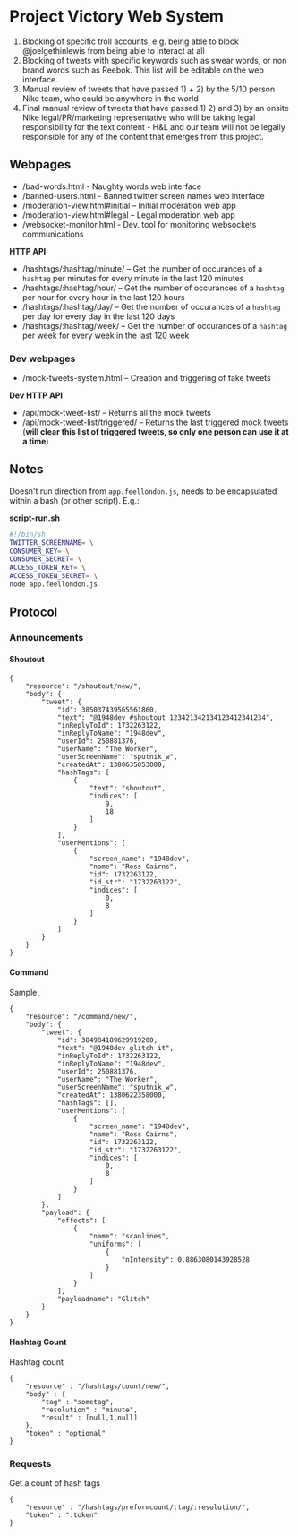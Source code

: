 # Project Victory Web System

1. Blocking of specific troll accounts, e.g. being able to block @joelgethinlewis from being able to interact at all
2. Blocking of tweets with specific keywords such as swear words, or non brand words such as Reebok. This list will be editable on the web interface.
3. Manual review of tweets that have passed 1) + 2) by the 5/10 person Nike team, who could be anywhere in the world
4. Final manual review of tweets that have passed 1) 2) and 3) by an onsite Nike legal/PR/marketing representative who will be taking legal responsibility for the text content - H&L and our team will not be legally responsible for any of the content that emerges from this project.

## Webpages

* /bad-words.html - Naughty words web interface
* /banned-users.html - Banned twitter screen names web interface
* /moderation-view.html#initial – Initial moderation web app
* /moderation-view.html#legal – Legal moderation web app
* /websocket-monitor.html - Dev. tool for monitoring websockets communications

__HTTP API__

* /hashtags/:hashtag/minute/ – Get the number of occurances of a `hashtag` per minutes for every minute in the last 120 minutes
* /hashtags/:hashtag/hour/ – Get the number of occurances of a `hashtag` per hour for every hour in the last 120 hours
* /hashtags/:hashtag/day/ – Get the number of occurances of a `hashtag` per day for every day in the last 120 days
* /hashtags/:hashtag/week/ – Get the number of occurances of a `hashtag` per week for every week in the last 120 week

### Dev webpages

* /mock-tweets-system.html – Creation and triggering of fake tweets

__Dev HTTP API__

* /api/mock-tweet-list/ – Returns all the mock tweets
* /api/mock-tweet-list/triggered/ – Returns the last triggered mock tweets (__will clear this list of triggered tweets, so only one person can use it at a time__)

## Notes

Doesn't run direction from `app.feellondon.js`, needs to be encapsulated within a bash (or other script). E.g.:

__script-run.sh__

````bash
#!/bin/sh
TWITTER_SCREENNAME= \
CONSUMER_KEY= \
CONSUMER_SECRET= \
ACCESS_TOKEN_KEY= \
ACCESS_TOKEN_SECRET= \
node app.feellondon.js 
````
## Protocol

### Announcements

#### Shoutout

    {
        "resource": "/shoutout/new/",
        "body": {
            "tweet": {
                "id": 385037439565561860,
                "text": "@1948dev #shoutout 123421342134123412341234",
                "inReplyToId": 1732263122,
                "inReplyToName": "1948dev",
                "userId": 250881376,
                "userName": "The Worker",
                "userScreenName": "sputnik_w",
                "createdAt": 1380635053000,
                "hashTags": [
                    {
                        "text": "shoutout",
                        "indices": [
                            9,
                            18
                        ]
                    }
                ],
                "userMentions": [
                    {
                        "screen_name": "1948dev",
                        "name": "Ross Cairns",
                        "id": 1732263122,
                        "id_str": "1732263122",
                        "indices": [
                            0,
                            8
                        ]
                    }
                ]
            }
        }
    }

#### Command

Sample:

    {
        "resource": "/command/new/",
        "body": {
            "tweet": {
                "id": 384984189629919200,
                "text": "@1948dev glitch it",
                "inReplyToId": 1732263122,
                "inReplyToName": "1948dev",
                "userId": 250881376,
                "userName": "The Worker",
                "userScreenName": "sputnik_w",
                "createdAt": 1380622358000,
                "hashTags": [],
                "userMentions": [
                    {
                        "screen_name": "1948dev",
                        "name": "Ross Cairns",
                        "id": 1732263122,
                        "id_str": "1732263122",
                        "indices": [
                            0,
                            8
                        ]
                    }
                ]
            },
            "payload": {
                "effects": [
                    {
                        "name": "scanlines",
                        "uniforms": [
                            {
                                "nIntensity": 0.8863080143928528
                            }
                        ]
                    }
                ],
                "payloadname": "Glitch"
            }
        }
    }

#### Hashtag Count

Hashtag count

    {
        "resource" : "/hashtags/count/new/",
        "body" : {
            "tag" : "sometag",
            "resolution" : "minute",
            "result" : [null,1,null]
        },
        "token" : "optional"
    }

### Requests

Get a count of hash tags

    {
        "resource" : "/hashtags/preformcount/:tag/:resolution/",
        "token" : ":token"
    }
